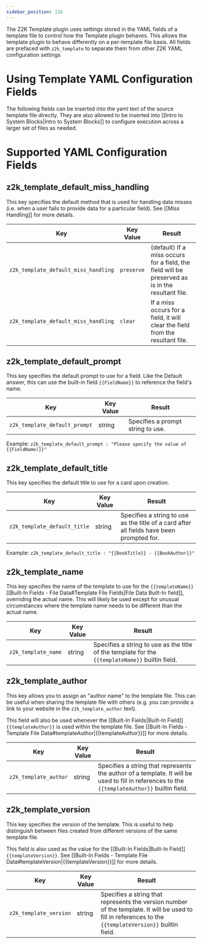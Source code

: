 ```yaml
---
sidebar_position: 116
---
```


The Z2K Template plugin uses settings stored in the YAML fields of a template file to control how the Template plugin behaves. This allows the template plugin to behave differently on a per-template file basis. All fields are prefaced with `z2k_template` to separate them from other Z2K YAML configuration settings

# Using Template YAML Configuration Fields
The following fields can be inserted into the yaml text of the source template file directly. They are also allowed to be inserted into [[Intro to System Blocks|Intro to System Blocks]] to configure execution across a larger set of files as needed. 


# Supported YAML Configuration Fields

## z2k_template_default_miss_handling
This key specifies the default method that is used for handling data misses (i.e. when a user fails to provide data for a particular field). See [[Miss Handling]] for more details. 

| Key                                  | Key Value  | Result                                                                                           |
| ------------------------------------ | ---------- | ------------------------------------------------------------------------------------------------ |
| `z2k_template_default_miss_handling` | `preserve` | (default) If a miss occurs for a field, the field will be preserved as is in the resultant file. |
| `z2k_template_default_miss_handling` | `clear`    | If a miss occurs for a field, it will clear the field from the resultant file.                   |

## z2k_template_default_prompt
This key specifies the default prompt to use for a field. Like the Default answer, this can use the built-in field `{{FieldName}}` to reference the field's name.

| Key                           | Key Value | Result                            |
| ----------------------------- | --------- | --------------------------------- |
| `z2k_template_default_prompt` | string    | Specifies a prompt string to use. |
Example:
	`z2k_template_default_prompt : "Please specify the value of {{FieldName)}}"`


## z2k_template_default_title
This key specifies the default title to use for a card upon creation. 

| Key                          | Key Value | Result                                                                                    |
| ---------------------------- | --------- | ----------------------------------------------------------------------------------------- |
| `z2k_template_default_title` | string    | Specifies a string to use as the title of a card after all fields have been prompted for. |
Example:
	`z2k_template_default_title : "{{BookTitle}} - {{BookAuthor}}"`
 

## z2k_template_name
This key specifies the name of the template to use for the `{{templateName}}` [[Built-In Fields - File Data#Template File Fields|File Data Built-In field]], overriding the actual name.  This will likely be used except for unusual circumstances where the template name needs to be different than the actual name.

| Key                 | Key Value | Result                                                                                           |
| ------------------- | --------- | ------------------------------------------------------------------------------------------------ |
| `z2k_template_name` | string    | Specifies a string to use as the title of the template for the `{{templateName}}` builtin field. |

## z2k_template_author
This key allows you to assign an "author name" to the template file. This can be useful when sharing the template file with others (e.g. you can provide a link to your website in the `z2k_template_author` text).

This field will also be used whenever the [[Built-In Fields|Built-In Field]] `{{templateAuthor}}` is used within the template file. See [[Built-In Fields - Template File Data#templateAuthor|{{templateAuthor}}]] for more details.

| Key                   | Key Value | Result                                                                                                                                         |
| --------------------- | --------- | ---------------------------------------------------------------------------------------------------------------------------------------------- |
| `z2k_template_author` | string    | Specifies a string that represents the author of a template. It will be used to fill in references to the  `{{templateAuthor}}` builtin field. |
## z2k_template_version
This key specifies the version of the template. This is useful to help distinguish between files created from different versions of the same template file.  

This field is also used as the value for the [[Built-In Fields|Built-In Field]] `{{templateVersion}}`. See [[Built-In Fields - Template File Data#templateVersion|{{templateVersion}}]] for more details.

| Key                    | Key Value | Result                                                                                                                                                    |
| ---------------------- | --------- | --------------------------------------------------------------------------------------------------------------------------------------------------------- |
| `z2k_template_version` | string    | Specifies a string that represents the version number of the template. It will be used to fill in references to the  `{{templateVersion}}` builtin field. |
